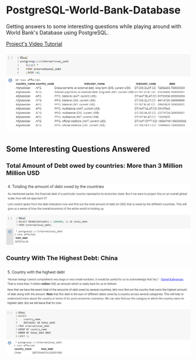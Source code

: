 # PostgreSQL-World-Bank-Database
Getting answers to some interesting questions while playing around with World Bank's Database using PostgreSQL.

[Project's Video Tutorial](https://youtu.be/hZp2JHXaVrw)

<img src="/ss1.png"><br>

## Some Interesting Questions Answered

### Total Amount of Debt owed by countries: More than 3 Million Million USD
<img src="/ss2.png"><br>

### Country With The Highest Debt: China
<img src="/ss3.png"><br>


